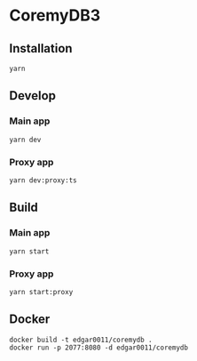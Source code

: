 # CoremyDB3

## Installation
    yarn

## Develop

### Main app
    yarn dev

### Proxy app
    yarn dev:proxy:ts



## Build
### Main app
    yarn start
### Proxy app
    yarn start:proxy

## Docker

    docker build -t edgar0011/coremydb .
    docker run -p 2077:8080 -d edgar0011/coremydb